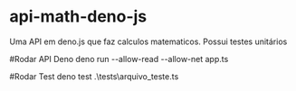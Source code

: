 # api-math-deno-js
Uma API em deno.js que faz calculos matematicos. Possui testes unitários

#Rodar API Deno
deno run --allow-read --allow-net app.ts

#Rodar Test
deno test .\tests\arquivo_teste.ts 

